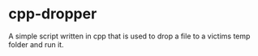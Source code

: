 # cpp-dropper

A simple script written in cpp that is used to drop a file to a victims temp folder and run it.
